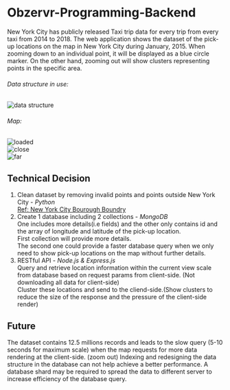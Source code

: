 # Obzervr-Programming-Backend
New York City has publicly released Taxi trip data for every trip from every taxi from 2014 to 2018. The web application shows the dataset of the pick-up locations on the map in New York City during January, 2015. When zooming down to an individual point, it will be displayed as a blue circle marker. On the other hand, zooming out will show clusters representing points in the specific area.

###### Data structure in use:  
![data structure]()  
  
###### Map:  
![loaded]()  
![close]()  
![far]()  
  
  
## Technical Decision  

1. Clean dataset by removing invalid points and points outside New York City - *Python*  
[Ref: New York City Bourough Boundry](https://www1.nyc.gov/assets/planning/download/pdf/data-maps/open-data/nybb_metadata.pdf?ver=18c&fbclid=IwAR2mrijF5FkVlWSs_l8-HboUGaB5V9pFikgj0C6LObR-n1MaqM1WjTdgpPY)
2. Create 1 database including 2 collections - *MongoDB*  
 One includes more details(i.e fields) and the other only contains id and the array of longitude and latitude of the pick-up location.  
 First collection will provide more details.  
 The second one could provide a faster database query when we only need to show pick-up locations on the map without further details. 
3. RESTful API - *Node.js & Express.js*  
 Query and retrieve location information within the current view scale from database based on request params from client-side. (Not downloading all data for client-side)    
 Cluster these locations and send to the cliend-side.(Show clusters to reduce the size of the response and the pressure of the client-side render)  
 
 ## Future  
 The dataset contains 12.5 millions records and leads to the slow query (5-10 seconds for maximum scale) when the map requests for more data rendering at the client-side. (zoom out) Indexing and redesigning the data structure in the database can not help achieve a better performance. A database shard may be required to spread the data to different server to increase efficiency of the database query.  
